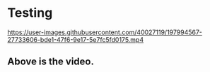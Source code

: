 # Testing

https://user-images.githubusercontent.com/40027119/197994567-27733606-bde1-47f6-9e17-5e7fc5fd0175.mp4

## Above is the video.
